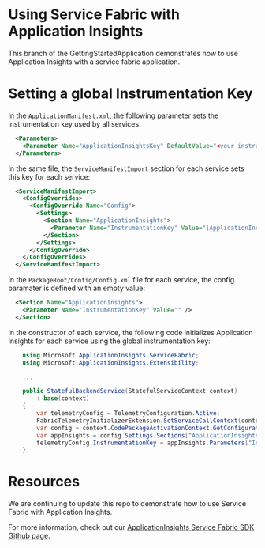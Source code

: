 # Using Service Fabric with Application Insights

This branch of the GettingStartedApplication demonstrates how to use Application Insights with a service fabric application.

# Setting a global Instrumentation Key

In the `ApplicationManifest.xml`, the following parameter sets the instrumentation key used by all services:
```xml
  <Parameters>
    <Parameter Name="ApplicationInsightsKey" DefaultValue="<your instrumentation key here>" />
  </Parameters>
```

In the same file, the `ServiceManifestImport` section for each service sets this key for each service:
```xml
  <ServiceManifestImport>
    <ConfigOverrides>
      <ConfigOverride Name="Config">
        <Settings>
          <Section Name="ApplicationInsights">
            <Parameter Name="InstrumentationKey" Value="[ApplicationInsightsKey]"/>
          </Section>
        </Settings>
      </ConfigOverride>
    </ConfigOverrides>
  </ServiceManifestImport>
```

In the `PackageRoot/Config/Config.xml` file for each service, the config paramater is defined with an empty value:
```xml
  <Section Name="ApplicationInsights">
    <Parameter Name="InstrumentationKey" Value="" />
  </Section>
```

In the constructor of each service, the following code initializes Application Insights for each service using the global instrumentation key:
```cs
    using Microsoft.ApplicationInsights.ServiceFabric;
    using Microsoft.ApplicationInsights.Extensibility;

    ...

    public StatefulBackendService(StatefulServiceContext context)
        : base(context)
    {
        var telemetryConfig = TelemetryConfiguration.Active;
        FabricTelemetryInitializerExtension.SetServiceCallContext(context);
        var config = context.CodePackageActivationContext.GetConfigurationPackageObject("Config");
        var appInsights = config.Settings.Sections["ApplicationInsights"];
        telemetryConfig.InstrumentationKey = appInsights.Parameters["InstrumentationKey"].Value;
    }
```

# Resources
We are continuing to update this repo to demonstrate how to use Service Fabric with Application Insights.

For more information, check out our [ApplicationInsights Service Fabric SDK Github page](https://github.com/Microsoft/ApplicationInsights-ServiceFabric/blob/develop/README.md).